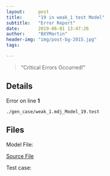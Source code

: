 ```yaml
---
layout:     post
title:      "19 in weak_1 test Model"
subtitle:   "Error Report"
date:       2019-06-01 13:47:26
author:     "BXYMartin"
header-img: "img/post-bg-2015.jpg"
tags:

---
```


> “Critical Errors Occurred!”


## Details

Error on line **1**

```
./gen_case/weak_1.mdj_Model_19.test
```

## Files

Model File:

[Source File](https://github.com/BXYMartin/OO-Public/blob/master/test_mdj/weak_1.mdj)

Test case:

```

```


